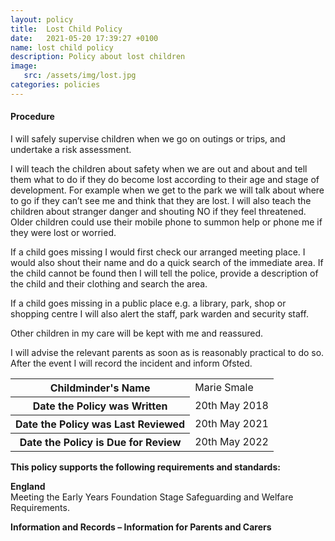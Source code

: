 ```yaml
---
layout: policy
title:  Lost Child Policy
date:   2021-05-20 17:39:27 +0100
name: lost child policy
description: Policy about lost children
image:
   src: /assets/img/lost.jpg
categories: policies
---
```


#### Procedure
I will safely supervise children when we go on outings or trips, and undertake a risk assessment.

I will teach the children about safety when we are out and about and tell them what to do if they do become lost according to their age and stage of development. For example when we get to the park we will talk about where to go if they can’t see me and think that they are lost. I will also teach the children about stranger danger and shouting NO if they feel threatened. Older children could use their mobile phone to summon help or phone me if they were lost or worried.

If a child goes missing I would first check our arranged meeting place. I would also shout their name and do a quick search of the immediate area. If the child cannot be found then I will tell the police, provide a description of the child and their clothing and search the area.

If a child goes missing in a public place e.g. a library, park, shop or shopping centre I will also alert the staff, park warden and security staff.

Other children in my care will be kept with me and reassured.

I will advise the relevant parents as soon as is reasonably practical to do so. After the event I will record the 
incident and inform Ofsted.

<table class="table table-bordered mt-5 mb-5">
  <tbody>
    <tr>
      <th scope="row">Childminder's Name </th>
      <td>Marie Smale</td>
    </tr>
    <tr>
      <th scope="row">Date the Policy was Written</th>
      <td>20th May 2018</td>
    </tr>
    <tr>
      <th scope="row">Date the Policy was Last Reviewed</th>
      <td>20th May 2021</td>
    </tr>
    <tr>
      <th scope="row">Date the Policy is Due for Review</th>
      <td>20th May 2022</td>
    </tr>
  </tbody>
</table>

**This policy supports the following requirements and standards:**

**England**  
   Meeting the Early Years Foundation Stage Safeguarding and Welfare Requirements.  

**Information and Records – Information for Parents and Carers**  
